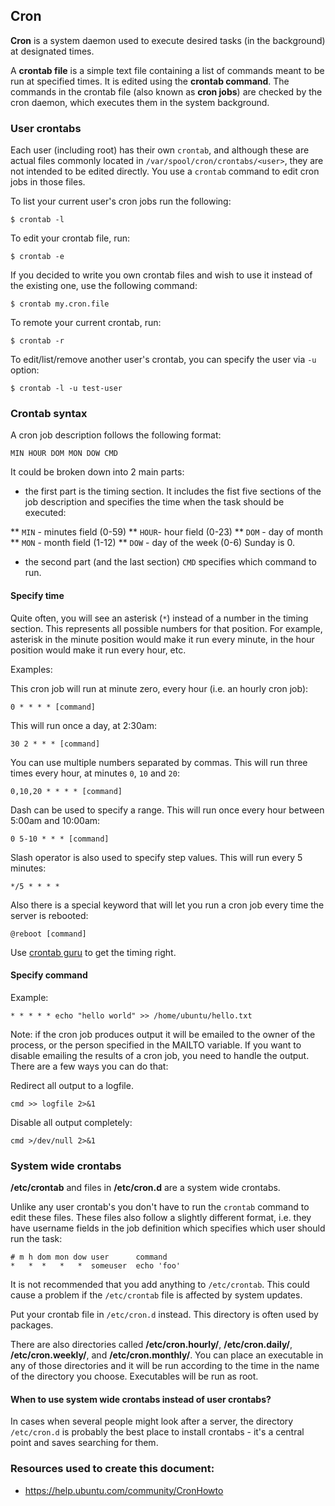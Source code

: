 ## Cron

**Cron** is a system daemon used to execute desired tasks (in the background) at designated times. 

A **crontab file** is a simple text file containing a list of commands meant to be run at specified times. It is edited using the **crontab command**. The commands in the crontab file (also known as **cron jobs**) are checked by the cron daemon, which executes them in the system background.

### User crontabs

Each user (including root) has their own `crontab`, and although these are actual files commonly located in `/var/spool/cron/crontabs/<user>`, they are not intended to be edited directly. You use a `crontab` command to edit cron jobs in those files.

To list your current user's cron jobs run the following:

```
$ crontab -l
```

To edit your crontab file, run:

```
$ crontab -e
```

If you decided to write you own crontab files and wish to use it instead of the existing one, use the following command:

```
$ crontab my.cron.file
```

To remote your current crontab, run:

```
$ crontab -r
```

To edit/list/remove another user's crontab, you can specify the user via `-u` option:

```
$ crontab -l -u test-user
```


### Crontab syntax

A cron job description follows the following format:

``` 
MIN HOUR DOM MON DOW CMD
```

It could be broken down into 2 main parts:

* the first part is the timing section. It includes the fist five sections of the job description and specifies the time when the task should be executed:

** `MIN` - minutes field (0-59)
** `HOUR`- hour field (0-23)
** `DOM` - day of month
** `MON` - month field (1-12)
** `DOW` - day of the week (0-6) Sunday is 0.

* the second part (and the last section) `CMD` specifies which command to run.

#### Specify time

Quite often, you will see an asterisk (`*`) instead of a number in the timing section. This represents all possible numbers for that position. For example, asterisk in the minute position would make it run every minute, in the hour position would make it run every hour, etc.

Examples:

This cron job will run at minute zero, every hour (i.e. an hourly cron job):
```
0 * * * * [command] 
```

This will run once a day, at 2:30am:
```
30 2 * * * [command]
```

You can use multiple numbers separated by commas. This will run three times every hour, at minutes `0`, `10` and `20`:

```
0,10,20 * * * * [command]
```

Dash can be used to specify a range. This will run once every hour between 5:00am and 10:00am:

```
0 5-10 * * * [command]
```

Slash operator is also used to specify step values. This will run every 5 minutes:

```
*/5 * * * * 
```

Also there is a special keyword that will let you run a cron job every time the server is rebooted:

```
@reboot [command]
```

Use [crontab guru](https://crontab.guru/) to get the timing right.

#### Specify command

Example:

```
* * * * * echo "hello world" >> /home/ubuntu/hello.txt
```

Note: if the cron job produces output it will be emailed to the owner of the
process, or the person specified in the MAILTO variable. If you want to disable emailing the results of a cron job, you need to handle the output. There are a few ways you can do that:

Redirect all output to a logfile.
```
cmd >> logfile 2>&1
```

Disable all output completely:
```
cmd >/dev/null 2>&1
```

### System wide crontabs

**/etc/crontab** and files in **/etc/cron.d** are a system wide crontabs.

Unlike any user crontab's you don't have to run the `crontab` command to edit these files. These files also follow a slightly different format, i.e. they have username fields in the job definition which specifies which user should run the task:

```
# m h dom mon dow user      command
*   *  *   *   *  someuser  echo 'foo'
```

It is not recommended that you add anything to `/etc/crontab`. This could cause a problem if the `/etc/crontab` file is affected by system updates.

Put your crontab file in `/etc/cron.d` instead. This directory is often used by packages.

There are also directories called **/etc/cron.hourly/**, **/etc/cron.daily/**, **/etc/cron.weekly/**, and **/etc/cron.monthly/**.
You can place an executable in any of those directories and it will be run according to the time in the name of the directory you choose. Executables will be run as root.

#### When to use system wide crontabs instead of user crontabs? 

In cases when several people might look after a server, the directory `/etc/cron.d` is probably the best place to install crontabs - it's a central point and saves searching for them.

### Resources used to create this document:
* https://help.ubuntu.com/community/CronHowto
